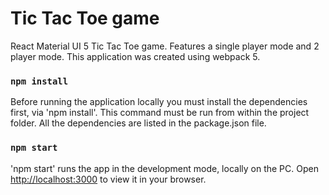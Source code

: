 # Tic Tac Toe game

React Material UI 5 Tic Tac Toe game. Features a single player mode and 2 player mode.
This application was created using webpack 5.

### `npm install`

Before running the application locally you must install the dependencies first, via 'npm install'. This command must be run from within the project folder. All the dependencies are listed in the package.json file.

### `npm start`

'npm start' runs the app in the development mode, locally on the PC. Open [http://localhost:3000](http://localhost:3000) to view it in your browser.
